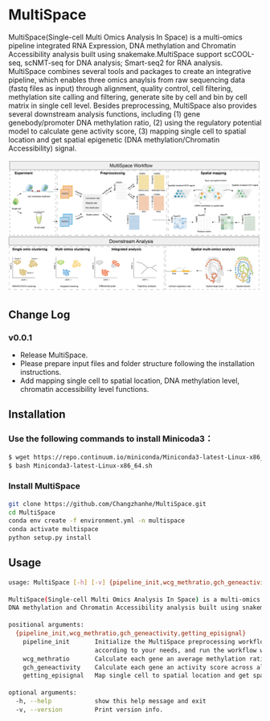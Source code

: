 # MultiSpace
MultiSpace(Single-cell Multi Omics Analysis In Space) is a multi-omics pipeline integrated RNA Expression, DNA methylation and Chromatin Accessibility analysis built using snakemake.MultiSpace support scCOOL-seq, scNMT-seq for DNA analysis; Smart-seq2 for RNA analysis. MultiSpace combines several tools and packages to create an integrative pipeline, which enables three omics anaylsis from raw sequencing data (fastq files as input) through alignment, quality control, cell filtering, methylation site calling and filtering, generate site by cell and bin by cell matrix in single cell level. Besides preprocessing, MultiSpace also provides several downstream analysis functions, including (1) gene genebody/promoter DNA methylation ratio, (2) using the regulatory potential model to calculate gene activity score, (3) mapping single cell to spatial location and get spatial epigenetic (DNA methylation/Chromatin Accessibility) signal.

![avatar](docs/imag.png)

## Change Log
### v0.0.1
* Release MultiSpace.
* Please prepare input files and folder structure following the installation instructions.
* Add mapping single cell to spatial location, DNA methylation level, chromatin accessibility level functions.

## Installation
### Use the following commands to install Minicoda3：
``` bash
$ wget https://repo.continuum.io/miniconda/Miniconda3-latest-Linux-x86_64.sh
$ bash Miniconda3-latest-Linux-x86_64.sh
```
### Install MultiSpace
```bash
git clone https://github.com/Changzhanhe/MultiSpace.git
cd MultiSpace
conda env create -f environment.yml -n multispace
conda activate multispace
python setup.py install
```

## Usage
```bash
usage: MultiSpace [-h] [-v] {pipeline_init,wcg_methratio,gch_geneactivity,getting_episignal} ...

MultiSpace(Single-cell Multi Omics Analysis In Space) is a multi-omics pipeline integrated RNA Expression, 
DNA methylation and Chromatin Accessibility analysis built using snakemake.

positional arguments:
  {pipeline_init,wcg_methratio,gch_geneactivity,getting_episignal}
    pipeline_init       Initialize the MultiSpace preprocessing workflow in a given directory. This will install the snakemake rules and a config file in this directory. You can configure the config file
                        according to your needs, and run the workflow with Snakemake
    wcg_methratio       Calculate each gene an average methylation ratio across all cells in promoter/genebody region
    gch_geneactivity    Calculate each gene an activity score across all cells
    getting_episignal   Map single cell to spatial location and get spatial epigenetic signal.

optional arguments:
  -h, --help            show this help message and exit
  -v, --version         Print version info.
```
